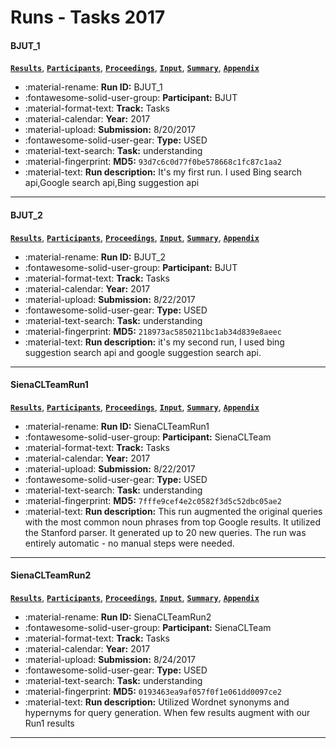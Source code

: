 # Runs - Tasks 2017 

#### BJUT_1 
[**`Results`**](./results.md#bjut_1), [**`Participants`**](./participants.md#bjut), [**`Proceedings`**](./proceedings.md#bjut-at-trec-2017-tasks-track), [**`Input`**](https://trec.nist.gov/results/trec26/task/BJUT_1.gz), [**`Summary`**](https://trec.nist.gov/results/trec26/task/summary-BJUT_1.txt), [**`Appendix`**](https://trec.nist.gov/pubs/trec26/appendices/task/BJUT_1.pdf) 

- :material-rename: **Run ID:** BJUT_1 
- :fontawesome-solid-user-group: **Participant:** BJUT 
- :material-format-text: **Track:** Tasks 
- :material-calendar: **Year:** 2017 
- :material-upload: **Submission:** 8/20/2017 
- :fontawesome-solid-user-gear: **Type:** USED 
- :material-text-search: **Task:** understanding 
- :material-fingerprint: **MD5:** `93d7c6c0d77f0be578668c1fc87c1aa2` 
- :material-text: **Run description:** It's my first run. I used Bing search api,Google search api,Bing suggestion api 

---
#### BJUT_2 
[**`Results`**](./results.md#bjut_2), [**`Participants`**](./participants.md#bjut), [**`Proceedings`**](./proceedings.md#bjut-at-trec-2017-tasks-track), [**`Input`**](https://trec.nist.gov/results/trec26/task/BJUT_2.gz), [**`Summary`**](https://trec.nist.gov/results/trec26/task/summary-BJUT_2.txt), [**`Appendix`**](https://trec.nist.gov/pubs/trec26/appendices/task/BJUT_2.pdf) 

- :material-rename: **Run ID:** BJUT_2 
- :fontawesome-solid-user-group: **Participant:** BJUT 
- :material-format-text: **Track:** Tasks 
- :material-calendar: **Year:** 2017 
- :material-upload: **Submission:** 8/22/2017 
- :fontawesome-solid-user-gear: **Type:** USED 
- :material-text-search: **Task:** understanding 
- :material-fingerprint: **MD5:** `218973ac5850211bc1ab34d839e8aeec` 
- :material-text: **Run description:** it's my second run, I used bing suggestion search api and google suggestion search api.   

---
#### SienaCLTeamRun1 
[**`Results`**](./results.md#sienaclteamrun1), [**`Participants`**](./participants.md#sienaclteam), [**`Proceedings`**](./proceedings.md#siena-s-tasks-track-system), [**`Input`**](https://trec.nist.gov/results/trec26/task/SienaCLTeamRun1.gz), [**`Summary`**](https://trec.nist.gov/results/trec26/task/summary-SienaCLTeamRun1.txt), [**`Appendix`**](https://trec.nist.gov/pubs/trec26/appendices/task/SienaCLTeamRun1.pdf) 

- :material-rename: **Run ID:** SienaCLTeamRun1 
- :fontawesome-solid-user-group: **Participant:** SienaCLTeam 
- :material-format-text: **Track:** Tasks 
- :material-calendar: **Year:** 2017 
- :material-upload: **Submission:** 8/22/2017 
- :fontawesome-solid-user-gear: **Type:** USED 
- :material-text-search: **Task:** understanding 
- :material-fingerprint: **MD5:** `7fffe9cef4e2c0582f3d5c52dbc05ae2` 
- :material-text: **Run description:** This run augmented the original queries with the most common noun phrases from top Google results.  It utilized the Stanford parser. It generated up to 20 new queries.  The run was entirely automatic - no manual steps were needed. 

---
#### SienaCLTeamRun2 
[**`Results`**](./results.md#sienaclteamrun2), [**`Participants`**](./participants.md#sienaclteam), [**`Proceedings`**](./proceedings.md#siena-s-tasks-track-system), [**`Input`**](https://trec.nist.gov/results/trec26/task/SienaCLTeamRun2.gz), [**`Summary`**](https://trec.nist.gov/results/trec26/task/summary-SienaCLTeamRun2.txt), [**`Appendix`**](https://trec.nist.gov/pubs/trec26/appendices/task/SienaCLTeamRun2.pdf) 

- :material-rename: **Run ID:** SienaCLTeamRun2 
- :fontawesome-solid-user-group: **Participant:** SienaCLTeam 
- :material-format-text: **Track:** Tasks 
- :material-calendar: **Year:** 2017 
- :material-upload: **Submission:** 8/24/2017 
- :fontawesome-solid-user-gear: **Type:** USED 
- :material-text-search: **Task:** understanding 
- :material-fingerprint: **MD5:** `0193463ea9af057f0f1e061dd0097ce2` 
- :material-text: **Run description:** Utilized Wordnet synonyms and hypernyms for query generation.  When few results augment with our Run1 results 

---
